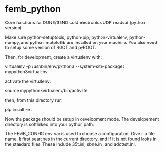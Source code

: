 # femb_python

Core functions for DUNE/SBND cold electronics UDP readout (python version)

Make sure python-setuptools, python-pip, python-virtualenv, python-numpy, and python-matplotlib are installed on your machine. You also need to setup some version of ROOT and pyROOT.

Then, for development, create a virtualenv with:

virtualenv -p /usr/bin/env/python3 --system-site-packages mypython3virtualenv

activate the virtualenv:

source mypython3virtualenv/bin/activate

then, from this directory run:

pip install -e .

Now the package should be setup in development mode. The developement directory is softlinked into your python path.

The FEMB_CONFIG env var is used to choose a configuration. Give it a file name. It first searches in the current directory, and if it is not found looks in the standard files. These include 35t.ini, sbne.ini, and adctest.ini.
